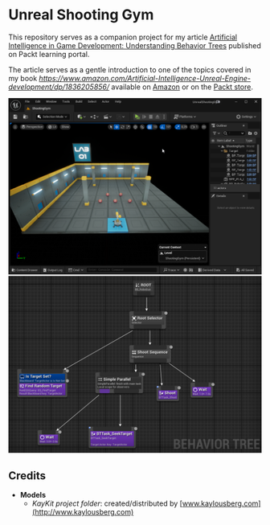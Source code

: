 # Unreal Shooting Gym
This repository serves as a companion project for my article [Artificial Intelligence in Game Development: Understanding Behavior Trees](https://www.packtpub.com/en-it/learning/author-posts/artificial-intelligence-in-game-development-understanding-behavior-trees) published on Packt learning portal.

The article serves as a gentle introduction to one of the topics covered in my book _https://www.amazon.com/Artificial-Intelligence-Unreal-Engine-development/dp/1836205856/_ available on [Amazon](https://www.amazon.com/Artificial-Intelligence-Unreal-Engine-development/dp/1836205856/) or on the [Packt store](https://www.packtpub.com/en-us/product/artificial-intelligence-in-unreal-engine-5-9781836205845).

![Map](https://github.com/marcosecchi/unreal-shooting-gym/blob/master/Images/Figure%201.png)
![Behavior Tree](https://github.com/marcosecchi/unreal-shooting-gym/blob/master/Images/Figure%203.png)

## Credits

* **Models**
  * _KayKit project folder_: created/distributed by [www.kaylousberg.com](http://www.kaylousberg.com)
